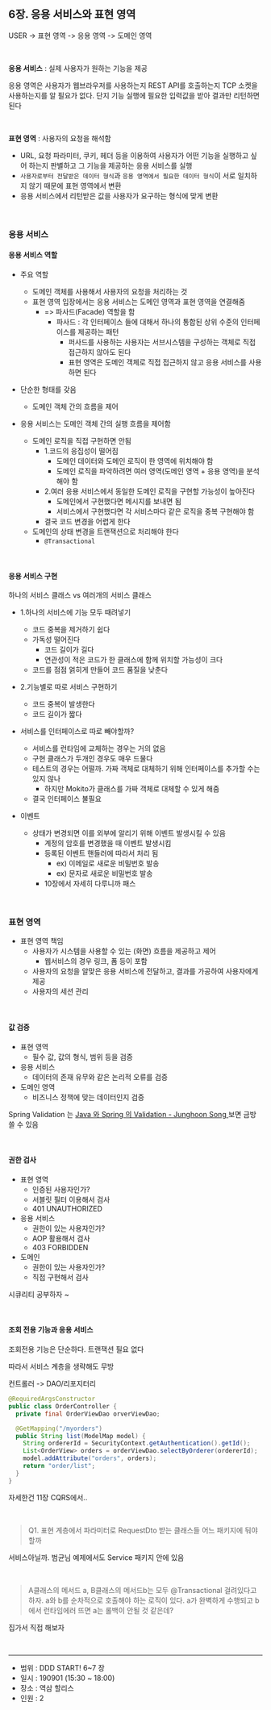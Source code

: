 ## 6장. 응용 서비스와 표현 영역

USER -> 표현 영역 -> 응용 영역 -> 도메인 영역

&nbsp;


**응용 서비스** : 실제 사용자가 원하는 기능을 제공

응용 영역은 사용자가 웹브라우저를 사용하는지 REST API를 호출하는지 TCP 소켓을 사용하는지를 알 필요가 없다. 단지 기능 실행에 필요한 입력값을 받아 결과만 리턴하면 된다

&nbsp;

**표현 영역** : 사용자의 요청을 해석함

- URL, 요청 파라미터, 쿠키, 헤더 등을 이용하여 사용자가 어떤 기능을 실행하고 싶어 하는지 판별하고 그 기능을 제공하는 응용 서비스를 실행
- `사용자로부터 전달받은 데이터 형식`과 `응용 영역에서 필요한 데이터 형식`이 서로 일치하지 않기 때문에 표현 영역에서 변환
- 응용 서비스에서 리턴받은 값을 사용자가 요구하는 형식에 맞게 변환

&nbsp;
&nbsp;

### 응용 서비스

#### 응용 서비스 역할

- 주요 역할
  - 도메인 객체를 사용해서 사용자의 요청을 처리하는 것
  - 표현 영역 입장에서는 응용 서비스는 도메인 영역과 표현 영역을 연결해줌
    - => 파사드(Facade) 역할을 함
      - 파사드 : 각 인터페이스 들에 대해서 하나의 통합된 상위 수준의 인터페이스를 제공하는 패턴
        - 퍼사드를 사용하는 사용자는 서브시스템을 구성하는 객체로 직접 접근하지 않아도 된다
        - 표현 영역은 도메인 객체로 직접 접근하지 않고 응용 서비스를 사용하면 된다

- 단순한 형태를 갖음
  - 도메인 객체 간의 흐름을 제어

- 응용 서비스는 도메인 객체 간의 실행 흐름을 제어함
  - 도메인 로직을 직접 구현하면 안됨
    - 1.코드의 응집성이 떨어짐
      - 도메인 데이터와 도메인 로직이 한 영역에 위치해야 함
      - 도메인 로직을 파악하려면 여러 영역(도메인 영역 + 응용 영역)을 분석해야 함
    - 2.여러 응용 서비스에서 동일한 도메인 로직을 구현할 가능성이 높아진다
      - 도메인에서 구현했다면 메시지를 보내면 됨
      - 서비스에서 구현했다면 각 서비스마다 같은 로직을 중복 구현해야 함
    - 결국 코드 변경을 어렵게 한다
  - 도메인의 상태 변경을 트랜잭션으로 처리해야 한다
    - `@Transactional`
  
&nbsp;

#### 응용 서비스 구현

하나의 서비스 클래스 vs 여러개의 서비스 클래스 

- 1.하나의 서비스에 기능 모두 때려넣기
  - 코드 중복을 제거하기 쉽다
  - 가독성 떨어진다
    - 코드 길이가 길다
    - 연관성이 적은 코드가 한 클래스에 함께 위치할 가능성이 크다
  - 코드를 점점 얽히게 만들어 코드 품질을 낮춘다
- 2.기능별로 따로 서비스 구현하기
  - 코드 중복이 발생한다
  - 코드 길이가 짧다

- 서비스를 인터페이스로 따로 빼야할까?
  - 서비스를 런타임에 교체하는 경우는 거의 없음
  - 구현 클래스가 두개인 경우도 매우 드물다
  - 테스트의 경우는 어떨까. 가짜 객체로 대체하기 위해 인터페이스를 추가할 수는 있지 않나
    - 하지만 Mokito가 클래스를 가짜 객체로 대체할 수 있게 해줌
  - 결국 인터페이스 불필요

- 이벤트
  - 상태가 변경되면 이를 외부에 알리기 위해 이벤트 발생시킬 수 있음
    - 계정의 암호를 변경했을 때 이벤트 발생시킴
    - 등록된 이벤트 핸들러에 따라서 처리 됨
      - ex) 이메일로 새로운 비밀번호 발송
      - ex) 문자로 새로운 비밀번호 발송
    - 10장에서 자세히 다루니까 패스

&nbsp;
&nbsp;

### 표현 영역

- 표현 영역 책임
  - 사용자가 시스템을 사용할 수 있는 (화면) 흐름을 제공하고 제어
    - 웹서비스의 경우 링크, 폼 등이 포함
  - 사용자의 요청을 알맞은 응용 서비스에 전달하고, 결과를 가공하여 사용자에게 제공
  - 사용자의 세션 관리

&nbsp;

#### 값 검증

- 표현 영역
  - 필수 값, 값의 형식, 범위 등을 검증
- 응용 서비스
  - 데이터의 존재 유무와 같은 논리적 오류를 검증
- 도메인 영역
  - 비즈니스 정책에 맞는 데이터인지 검증

Spring Validation 는 [Java 와 Spring 의 Validation - Junghoon Song
](https://medium.com/@gaemi/java-%EC%99%80-spring-%EC%9D%98-validation-b5191a113f5c) 보면 금방 쓸 수 있음

&nbsp;

#### 권한 검사

- 표현 영역
  - 인증된 사용자인가?
  - 서블릿 필터 이용해서 검사
  - 401 UNAUTHORIZED
- 응용 서비스
  - 권한이 있는 사용자인가?
  - AOP 활용해서 검사
  - 403 FORBIDDEN
- 도메인
  - 권한이 있는 사용자인가?
  - 직접 구현해서 검사

시큐리티 공부하자 ~

&nbsp;

#### 조회 전용 기능과 응용 서비스

조회전용 기능은 단순하다. 트랜잭션 필요 없다

따라서 서비스 계층을 생략해도 무방

컨트롤러 -> DAO/리포지터리

```java
@RequiredArgsConstructor
public class OrderController {
  private final OrderViewDao orverViewDao;

  @GetMapping("/myorders")
  public String list(ModelMap model) {
    String ordererId = SecurityContext.getAuthentication().getId();
    List<OrderView> orders = orderViewDao.selectByOrderer(ordererId);
    model.addAttribute("orders", orders);
    return "order/list";
  }
}
```

자세한건 11장 CQRS에서..

&nbsp;
&nbsp;

> Q1. 표현 계층에서 파라미터로 RequestDto 받는 클래스들 어느 패키지에 둬야할까

서비스아닐까. 범균님 예제에서도 Service 패키지 안에 있음

&nbsp;

> A클래스의 메서드 a, B클래스의 메서드b는 모두 @Transactional 걸려있다고 하자. a와 b를 순차적으로 호출해야 하는 로직이 있다. a가 완벽하게 수행되고 b에서 런타임에러 뜨면 a는 롤백이 안될 것 같은데?

집가서 직접 해보자

&nbsp;
&nbsp;

---

- 범위 : DDD START! 6~7 장
- 일시 : 190901 (15:30 ~ 18:00)
- 장소 : 역삼 할리스
- 인원 : 2
